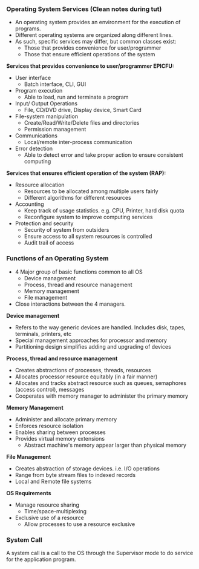 ### Operating System Services (Clean notes during tut)
- An operating system provides an environment for the execution of programs.
- Different operating systems are organized along different lines.
- As such, specific services may differ, but common classes exist:
	- Those that provides convenience for user/programmer
	- Those that ensure efficient operations of the system

**Services that provides convenience to user/programmer EPICFU:**
- User interface
	- Batch interface, CLI, GUI
- Program execution
	- Able to load, run and terminate a program
- Input/ Output Operations
	- File, CD/DVD drive, Display device, Smart Card
- File-system manipulation
	- Create/Read/Write/Delete files and directories
	- Permission management
- Communications
	- Local/remote inter-process communication
- Error detection
	- Able to detect error and take proper action to ensure consistent computing

**Services that ensures efficient operation of the system (RAP):** 
- Resource allocation
	- Resources to be allocated among multiple users fairly 
	- Different algorithms for different resources
- Accounting
	- Keep track of usage statistics. e.g. CPU, Printer, hard disk quota
	- Reconfigure system to improve computing services
- Protection and security
	- Security of system from outsiders
	- Ensure access to all system resources is controlled
	- Audit trail of access

### Functions of an Operating System
- 4 Major group of basic functions common to all OS
	- Device management
	- Process, thread and resource management
	- Memory management
	- File management
- Close interactions between the 4 managers.

**Device management**
- Refers to the way generic devices are handled. Includes disk, tapes, terminals, printers, etc
- Special management approaches for processor and memory
- Partitioning design simplifies adding and upgrading of devices

**Process, thread and resource management**
- Creates abstractions of processes, threads, resources
- Allocates processor resource equitably (in a fair manner)
- Allocates and tracks abstract resource such as queues, semaphores (access control), messages
- Cooperates with memory manager to administer the primary memory

**Memory Management**
- Administer and allocate primary memory
- Enforces resource isolation
- Enables sharing between processes
- Provides virtual memory extensions
	- Abstract machine's memory appear larger than physical memory

**File Management**
- Creates abstraction of storage devices. i.e. I/O operations
- Range from byte stream files to indexed records
- Local and Remote file systems

**OS Requirements**
- Manage resource sharing
	- Time/space-multiplexing
- Exclusive use of a resource
	- Allow processes to use a resource exclusive
### System Call
A system call is a call to the OS through the Supervisor mode to do service for the application program. 